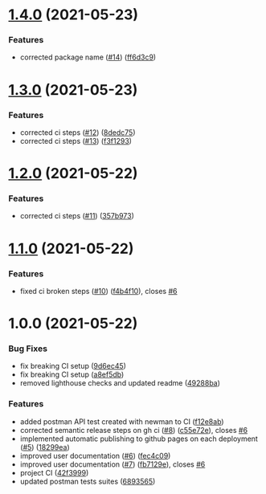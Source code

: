 # [1.4.0](https://github.com/vickywane/ambianic-subscriptions/compare/v1.3.0...v1.4.0) (2021-05-23)


### Features

* corrected package name ([#14](https://github.com/vickywane/ambianic-subscriptions/issues/14)) ([ff6d3c9](https://github.com/vickywane/ambianic-subscriptions/commit/ff6d3c94ef21334c70608d2ab2bbb4ea72f83463))

# [1.3.0](https://github.com/vickywane/ambianic-subscriptions/compare/v1.2.0...v1.3.0) (2021-05-23)


### Features

* corrected ci steps ([#12](https://github.com/vickywane/ambianic-subscriptions/issues/12)) ([8dedc75](https://github.com/vickywane/ambianic-subscriptions/commit/8dedc758437f3a097f11b3e88876061adedb0ddf))
* corrected ci steps ([#13](https://github.com/vickywane/ambianic-subscriptions/issues/13)) ([f3f1293](https://github.com/vickywane/ambianic-subscriptions/commit/f3f129391e01d22feb9a8b1f4bf928e65f1d77f3))

# [1.2.0](https://github.com/vickywane/ambianic-subscriptions/compare/v1.1.0...v1.2.0) (2021-05-22)


### Features

* corrected ci steps ([#11](https://github.com/vickywane/ambianic-subscriptions/issues/11)) ([357b973](https://github.com/vickywane/ambianic-subscriptions/commit/357b973ae8c87972229915779bbae7a992afed80))

# [1.1.0](https://github.com/vickywane/ambianic-subscriptions/compare/v1.0.0...v1.1.0) (2021-05-22)


### Features

* fixed ci broken steps ([#10](https://github.com/vickywane/ambianic-subscriptions/issues/10)) ([f4b4f10](https://github.com/vickywane/ambianic-subscriptions/commit/f4b4f108763669940079dc334dfed67cf62ca90c)), closes [#6](https://github.com/vickywane/ambianic-subscriptions/issues/6)

# 1.0.0 (2021-05-22)


### Bug Fixes

* fix breaking CI setup ([9d6ec45](https://github.com/vickywane/ambianic-subscriptions/commit/9d6ec455276c65811a21f599448b5deec9a5caf7))
* fix breaking CI setup ([a8ef5db](https://github.com/vickywane/ambianic-subscriptions/commit/a8ef5db11754950b5706e801fdbb31a34a6475ca))
* removed lighthouse checks and updated readme ([49288ba](https://github.com/vickywane/ambianic-subscriptions/commit/49288baf78e296b0fe6c135a312fbafd71bc9640))


### Features

* added postman API test created with newman to CI ([f12e8ab](https://github.com/vickywane/ambianic-subscriptions/commit/f12e8abd0a63631794d6fdd422c11e8348b93947))
* corrected semantic release steps on gh ci ([#8](https://github.com/vickywane/ambianic-subscriptions/issues/8)) ([c55e72e](https://github.com/vickywane/ambianic-subscriptions/commit/c55e72e732307ecd79741d9396d6071276b5a537)), closes [#6](https://github.com/vickywane/ambianic-subscriptions/issues/6)
* implemented automatic publishing to github pages on each deployment ([#5](https://github.com/vickywane/ambianic-subscriptions/issues/5)) ([18299ea](https://github.com/vickywane/ambianic-subscriptions/commit/18299ea94cb35f3e7d38d47dd7b3e8b633972598))
* improved user documentation ([#6](https://github.com/vickywane/ambianic-subscriptions/issues/6)) ([fec4c09](https://github.com/vickywane/ambianic-subscriptions/commit/fec4c09867958f226c1bf8b66b732e0e68fc1d9d))
* improved user documentation ([#7](https://github.com/vickywane/ambianic-subscriptions/issues/7)) ([fb7129e](https://github.com/vickywane/ambianic-subscriptions/commit/fb7129e3ded828ad51e8440a433262f85c99db4f)), closes [#6](https://github.com/vickywane/ambianic-subscriptions/issues/6)
* project CI ([42f3999](https://github.com/vickywane/ambianic-subscriptions/commit/42f39991a24221bc451944bf6f3f985ecd7ca0e7))
* updated postman tests suites ([6893565](https://github.com/vickywane/ambianic-subscriptions/commit/6893565ab429ca5d4aca4c446871536c34e95cad))
